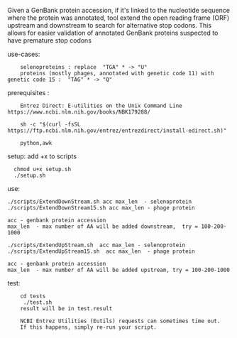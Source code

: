 Given a GenBank protein accession, if it's linked to the nucleotide sequence where the protein was annotated, tool extend the open reading frame (ORF) upstream and downstream to search for alternative stop codons. This allows for easier validation of annotated GenBank proteins suspected to have premature stop codons

use-cases:

        selenoproteins : replace  "TGA" * -> "U"
        proteins (mostly phages, annotated with genetic code 11) with genetic code 15 :  "TAG" * -> "Q"

prerequisites :

        Entrez Direct: E-utilities on the Unix Command Line https://www.ncbi.nlm.nih.gov/books/NBK179288/

        sh -c "$(curl -fsSL https://ftp.ncbi.nlm.nih.gov/entrez/entrezdirect/install-edirect.sh)"

        python,awk

setup: 
      add +x to scripts

      chmod u+x setup.sh
      ./setup.sh

use:

    ./scripts/ExtendDownStream.sh acc max_len  - selenoprotein
    ./scripts/ExtendDownStream15.sh acc max_len - phage protein

    acc - genbank protein accession
    max_len  - max number of AA will be added downstream,  try = 100-200-1000

    ./scripts/ExtendUpStream.sh  acc max_len - selenoprotein
    ./scripts/ExtendUpStream15.sh  acc max_len  - phage protein

    acc - genbank protein accession
    max_len  - max number of AA will be added upstream, try = 100-200-1000

test:

        cd tests 
         ./test.sh
        result will be in test.result

        NCBI Entrez Utilities (Eutils) requests can sometimes time out. 
        If this happens, simply re-run your script.

